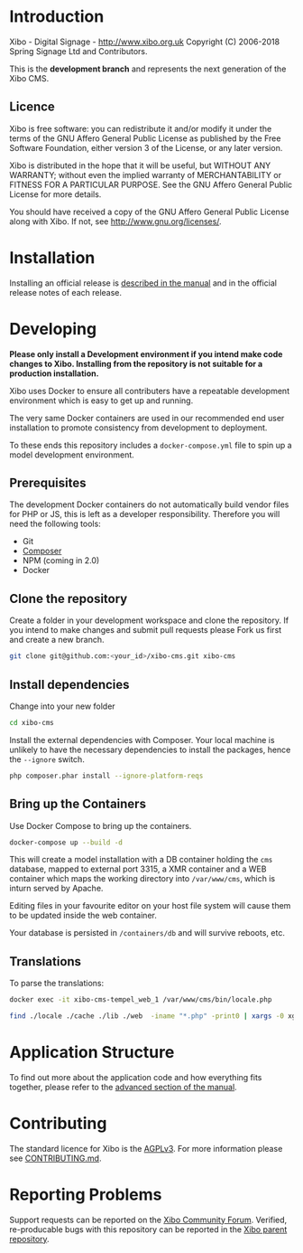 # Introduction
Xibo - Digital Signage - http://www.xibo.org.uk
Copyright (C) 2006-2018 Spring Signage Ltd and Contributors.

This is the **development branch** and represents the next generation of the Xibo CMS.

## Licence
Xibo is free software: you can redistribute it and/or modify it under the terms of the GNU Affero General Public License as published by the Free Software Foundation, either version 3 of the License, or
any later version.

Xibo is distributed in the hope that it will be useful, but WITHOUT ANY WARRANTY; without even the implied warranty of MERCHANTABILITY or FITNESS FOR A PARTICULAR PURPOSE.  See the GNU Affero General Public License for more details.

You should have received a copy of the GNU Affero General Public License along with Xibo.  If not, see <http://www.gnu.org/licenses/>.



# Installation

Installing an official release is [described in the manual](http://xibo.org.uk/manual/en/install_cms.html) and in the official release notes of each release.



# Developing

**Please only install a Development environment if you intend make code changes to Xibo. Installing from the repository is not suitable for a production installation.**

Xibo uses Docker to ensure all contributers have a repeatable development environment which is easy to get up and running.

The very same Docker containers are used in our recommended end user installation to promote consistency from development to deployment.

To these ends this repository includes a `docker-compose.yml` file to spin up a model development environment.



## Prerequisites

The development Docker containers do not automatically build vendor files for PHP or JS, this is left as a developer responsibility. Therefore you will need the following tools:

 - Git
 - [Composer](http://getcomposer.org)
 - NPM (coming in 2.0)
 - Docker





## Clone the repository

Create a folder in your development workspace and clone the repository. If you intend to make changes and submit pull requests please Fork us first and create a new branch.

```sh
git clone git@github.com:<your_id>/xibo-cms.git xibo-cms
```



## Install dependencies

Change into your new folder

```sh
cd xibo-cms
```

Install the external dependencies with Composer. Your local machine is unlikely to have the necessary dependencies to install the packages, hence the `--ignore` switch.

```sh
php composer.phar install --ignore-platform-reqs
```



## Bring up the Containers

Use Docker Compose to bring up the containers.

```sh
docker-compose up --build -d
```

This will create a model installation with a DB container holding the `cms` database, mapped to external port 3315, a XMR container and a WEB container which maps the working directory into `/var/www/cms`, which is inturn served by Apache.

Editing files in your favourite editor on your host file system will cause them to be updated inside the web container.

Your database is persisted in `/containers/db` and will survive reboots, etc.


## Translations
To parse the translations:

```bash
docker exec -it xibo-cms-tempel_web_1 /var/www/cms/bin/locale.php
```

```bash
find ./locale ./cache ./lib ./web  -iname "*.php" -print0 | xargs -0 xgettext --from-code=UTF-8 -k_e -k_x -k__ -o locale/default.pot
```


# Application Structure

To find out more about the application code and how everything fits together, please refer to the [advanced section of the manual](https://xibo.org.uk/manual/en/advanced.html).



# Contributing

The standard licence for Xibo is the [AGPLv3](LICENSE). For more information please see [CONTRIBUTING.md](CONTRIBUTING.md).



# Reporting Problems

Support requests can be reported on the [Xibo Community Forum](https://community.xibo.org.uk/c/dev). Verified, re-producable bugs with this repository can be reported in the [Xibo parent repository](https://github.com/xibosignage/xibo/issues).
